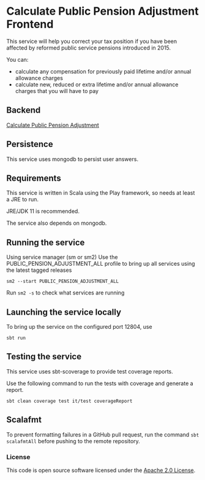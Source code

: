 
# Calculate Public Pension Adjustment Frontend

This service will help you correct your tax position if you have been affected by reformed public service pensions introduced in 2015.

You can:

 - calculate any compensation for previously paid lifetime and/or annual allowance charges
 - calculate new, reduced or extra lifetime and/or annual allowance charges that you will have to pay

## Backend
[Calculate Public Pension Adjustment](https://github.com/hmrc/calculate-public-pension-adjustment)

## Persistence
This service uses mongodb to persist user answers.

## Requirements
This service is written in Scala using the Play framework, so needs at least a JRE to run.

JRE/JDK 11 is recommended.

The service also depends on mongodb.

## Running the service
Using service manager (sm or sm2)
Use the PUBLIC_PENSION_ADJUSTMENT_ALL profile to bring up all services using the latest tagged releases
```
sm2 --start PUBLIC_PENSION_ADJUSTMENT_ALL
```

Run `sm2 -s` to check what services are running

## Launching the service locally
To bring up the service on the configured port 12804, use
```
sbt run
```

## Testing the service
This service uses sbt-scoverage to provide test coverage reports.

Use the following command to run the tests with coverage and generate a report.
```
sbt clean coverage test it/test coverageReport
```

## Scalafmt
To prevent formatting failures in a GitHub pull request,
run the command ``sbt scalafmtAll`` before pushing to the remote repository.


### License
This code is open source software licensed under the [Apache 2.0 License]("https://www.apache.org/licenses/LICENSE-2.0.html").
